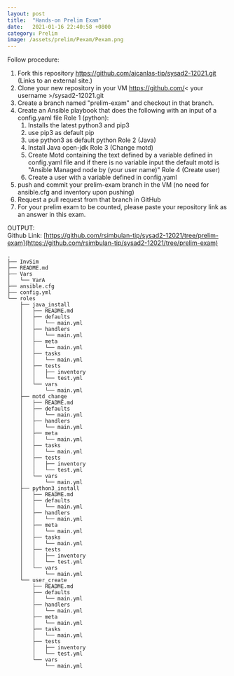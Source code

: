 ```yaml
---
layout: post
title:  "Hands-on Prelim Exam"
date:   2021-01-16 22:40:58 +0800
category: Prelim
image: /assets/prelim/Pexam/Pexam.png
---
```

Follow procedure:
1. Fork this repository https://github.com/ajcanlas-tip/sysad2-12021.git (Links to an external site.)
2. Clone your new repository in your VM https://github.com/< your username >/sysad2-12021.git
3. Create a branch named "prelim-exam" and checkout in that branch. 
4. Create an Ansible playbook that does the following with an input of a config.yaml file
    Role 1 (python):
      1. Installs the latest python3 and pip3
      2. use pip3 as default pip 
      3. use python3 as default python 
    Role 2 (Java)
      1. Install Java open-jdk
    Role 3 (Change motd)
      1. Create Motd containing the text defined by a variable defined in config.yaml file and if there is no variable input the default motd is "Ansible Managed node by (your user name)"
    Role 4 (Create user)
      1. Create a user with a variable defined in config.yaml
5. push and commit your prelim-exam branch in the VM (no need for ansible.cfg and inventory upon pushing)
6. Request a pull request from that branch in GitHub
7. For your prelim exam to be counted, please paste your repository link as an answer in this exam.

OUTPUT:  
Github Link: [https://github.com/rsimbulan-tip/sysad2-12021/tree/prelim-exam](https://github.com/rsimbulan-tip/sysad2-12021/tree/prelim-exam)  
```
.
├── InvSim
├── README.md
├── Vars
│   └── VarA
├── ansible.cfg
├── config.yml
└── roles
    ├── java_install
    │   ├── README.md
    │   ├── defaults
    │   │   └── main.yml
    │   ├── handlers
    │   │   └── main.yml
    │   ├── meta
    │   │   └── main.yml
    │   ├── tasks
    │   │   └── main.yml
    │   ├── tests
    │   │   ├── inventory
    │   │   └── test.yml
    │   └── vars
    │       └── main.yml
    ├── motd_change
    │   ├── README.md
    │   ├── defaults
    │   │   └── main.yml
    │   ├── handlers
    │   │   └── main.yml
    │   ├── meta
    │   │   └── main.yml
    │   ├── tasks
    │   │   └── main.yml
    │   ├── tests
    │   │   ├── inventory
    │   │   └── test.yml
    │   └── vars
    │       └── main.yml
    ├── python3_install
    │   ├── README.md
    │   ├── defaults
    │   │   └── main.yml
    │   ├── handlers
    │   │   └── main.yml
    │   ├── meta
    │   │   └── main.yml
    │   ├── tasks
    │   │   └── main.yml
    │   ├── tests
    │   │   ├── inventory
    │   │   └── test.yml
    │   └── vars
    │       └── main.yml
    └── user_create
        ├── README.md
        ├── defaults
        │   └── main.yml
        ├── handlers
        │   └── main.yml
        ├── meta
        │   └── main.yml
        ├── tasks
        │   └── main.yml
        ├── tests
        │   ├── inventory
        │   └── test.yml
        └── vars
            └── main.yml
```